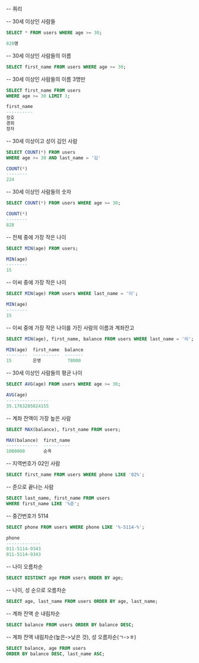 -- 쿼리



-- 30세 이상인 사람들

```sql
SELECT * FROM users WHERE age >= 30;
```

```sql
828명
```

-- 30세 이상인 사람들의 이름

```sql
SELECT first_name FROM users WHERE age >= 30;
```

-- 30세 이상인 사람들의 이름 3명만

```sql
SELECT first_name FROM users 
WHERE age >= 30 LIMIT 3;
```

```sql
first_name
----------
정호        
경희        
정자
```

-- 30세 이상이고 성이 김인 사람

```sql
SELECT COUNT(*) FROM users 
WHERE age >= 30 AND last_name = '김'
```

```sql
COUNT(*)
--------
224
```

-- 30세 이상인 사람들의 숫자

```sql
SELECT COUNT(*) FROM users WHERE age >= 30;
```

```sql
COUNT(*)
--------
828
```



-- 전체 중에 가장 작은 나이

```sql
SELECT MIN(age) FROM users;
```

```sql
MIN(age)
--------
15  
```

-- 이씨 중에 가장 작은 나이

```sql
SELECT MIN(age) FROM users WHERE last_name = '이';
```

```sql
MIN(age)
--------
15
```

-- 이씨 중에 가장 작은 나이를 가진 사람의 이름과 계좌잔고

```sql
SELECT MIN(age), first_name, balance FROM users WHERE last_name = '이';
```

```sql
MIN(age)  first_name  balance
--------  ----------  -------
15        은영          78000
```



-- 30세 이상인 사람들의 평균 나이

```sql
SELECT AVG(age) FROM users WHERE age >= 30;
```

```sql
AVG(age)        
----------------
35.1763285024155
```



-- 계좌 잔액이 가장 높은 사람

```sql
SELECT MAX(balance), first_name FROM users;
```

```sql
MAX(balance)  first_name
------------  ----------
1000000       순옥
```





-- 지역번호가 02인 사람

```sql
SELECT first_name FROM users WHERE phone LIKE '02%';
```





-- 준으로 끝나는 사람

```sql
SELECT last_name, first_name FROM users 
WHERE first_name LIKE '%준';
```



-- 중간번호가 5114

```sql
SELECT phone FROM users WHERE phone LIKE '%-5114-%';
```

```sql
phone        
-------------
011-5114-9343
011-5114-9343
```





-- 나이 오름차순 

```sql
SELECT DISTINCT age FROM users ORDER BY age;
```

-- 나이, 성 순으로 오름차순

```sql
SELECT age, last_name FROM users ORDER BY age, last_name;
```



-- 계좌 잔액 순 내림차순 

```sql
SELECT balance FROM users ORDER BY balance DESC;
```



-- 계좌 잔액 내림차순(높은->낮은 것), 성 오름차순(ㄱ->ㅎ)

```sql
SELECT balance, age FROM users 
ORDER BY balance DESC, last_name ASC;
```

